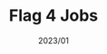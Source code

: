 ---
layout: ../../layouts/ProjectLayout.astro
title: Flag 4 Jobs
date: 2023/01
sumary: A CTF challenge platform for job seekers and recruiters.
coauthors: 
  - Boris ?
tags: 
  - web app
  - tool
  - api
  - group project
  - full stack
  - microservices
  - database
  - container
  - frontend
  - ctf
value: 4
stack: 
  - react
  - nextjs
  - tailwind
  - daisyui
# thumbnails: string[] OPTIONAL
hide: true
# rank: number OPTIONAL
# repo: string OPTIONAL
---